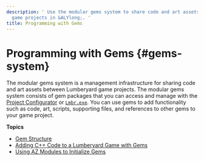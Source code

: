 ```yaml
---
description: ' Use the modular gems system to share code and art assets between your
  game projects in &ALYlong;. '
title: Programming with Gems
---
```

# Programming with Gems {#gems-system}

The modular gems system is a management infrastructure for sharing code and art assets between Lumberyard game projects\. The modular gems system consists of gem packages that you can access and manage with the [Project Configurator](/docs/userguide/configurator/intro.md) or [`Lmbr.exe`](/docs/userguide/lmbr-exe.md)\. You can use gems to add functionality such as code, art, scripts, supporting files, and references to other gems to your game project\.

**Topics**
+ [Gem Structure](/docs/userguide/gems/structure.md)
+ [Adding C\+\+ Code to a Lumberyard Game with Gems](/docs/userguide/components/entity-system-pg-gems-code.md)
+ [Using AZ Modules to Initialize Gems](/docs/userguide/modules/s-intro.md)
